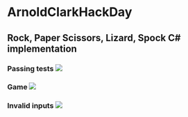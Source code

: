 # ArnoldClarkHackDay
## Rock, Paper Scissors, Lizard, Spock C# implementation

### Passing tests ![](https://i.imgur.com/3VA8S6i.png)
### Game ![](https://i.imgur.com/rqJAYyd.png)
### Invalid inputs ![](https://i.imgur.com/6D52juQ.png)
